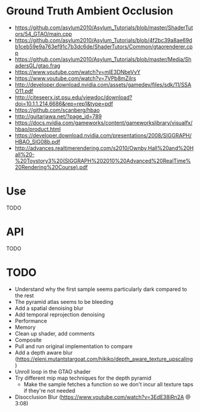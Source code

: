# Ground Truth Ambient Occlusion

- https://github.com/asylum2010/Asylum_Tutorials/blob/master/ShaderTutors/54_GTAO/main.cpp
- https://github.com/asylum2010/Asylum_Tutorials/blob/4f2bc39a8ae69db1ceb59e9a763ef91c7b3dc6de/ShaderTutors/Common/gtaorenderer.cpp
- https://github.com/asylum2010/Asylum_Tutorials/blob/master/Media/ShadersGL/gtao.frag
- https://www.youtube.com/watch?v=mIE3DNbeVvY
- https://www.youtube.com/watch?v=7VPb8mZiIrs
- http://developer.download.nvidia.com/assets/gamedev/files/sdk/11/SSAO11.pdf
- http://citeseerx.ist.psu.edu/viewdoc/download?doi=10.1.1.214.6686&rep=rep1&type=pdf
- https://github.com/scanberg/hbao
- http://guitarjawa.net/?page_id=789
- https://docs.nvidia.com/gameworks/content/gameworkslibrary/visualfx/hbao/product.html
- https://developer.download.nvidia.com/presentations/2008/SIGGRAPH/HBAO_SIG08b.pdf
- http://advances.realtimerendering.com/s2010/Ownby,Hall%20and%20Hall%20-%20Toystory3%20(SIGGRAPH%202010%20Advanced%20RealTime%20Rendering%20Course).pdf

# Use

TODO

# API

TODO

# TODO

- Understand why the first sample seems particularly dark compared to the rest
- The pyramid atlas seems to be bleeding
- Add a spatial denoising blur
- Add temporal reprojection denoising
- Performance
- Memory
- Clean up shader, add comments
- Composite
- Pull and run original implementation to compare
- Add a depth aware blur (https://eleni.mutantstargoat.com/hikiko/depth_aware_texture_upscaling)
- Unroll loop in the GTAO shader
- Try different mip map techniques for the depth pyramid
  - Make the sample fetches a function so we don't incur all texture taps if they're not needed
- Disocclusion Blur (https://www.youtube.com/watch?v=3EdE38iRn2A @ 3:08)
